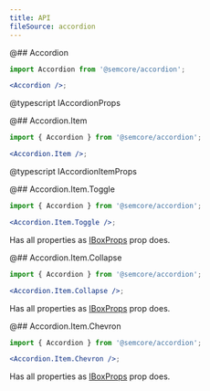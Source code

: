 ```yaml
---
title: API
fileSource: accordion
---
```


@## Accordion

```jsx
import Accordion from '@semcore/accordion';

<Accordion />;
```

@typescript IAccordionProps

@## Accordion.Item

```jsx
import { Accordion } from '@semcore/accordion';

<Accordion.Item />;
```

@typescript IAccordionItemProps

@## Accordion.Item.Toggle

```jsx
import { Accordion } from '@semcore/accordion';

<Accordion.Item.Toggle />;
```

Has all properties as [IBoxProps](/layout/box-system/box-api/) prop does.

@## Accordion.Item.Collapse

```jsx
import { Accordion } from '@semcore/accordion';

<Accordion.Item.Collapse />;
```

Has all properties as [IBoxProps](/layout/box-system/box-api/) prop does.

@## Accordion.Item.Chevron

```jsx
import { Accordion } from '@semcore/accordion';

<Accordion.Item.Chevron />;
```

Has all properties as [IBoxProps](/layout/box-system/box-api/) prop does.
